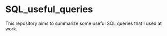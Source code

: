 # SQL_useful_queries
This repository aims to summarize some useful SQL queries that I used at work.
